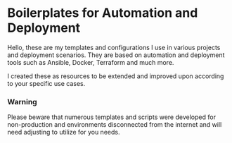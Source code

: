 # Boilerplates for Automation and Deployment

Hello, these are my templates and configurations I use in various projects and deployment scenarios. They are based on automation and deployment tools such as Ansible, Docker, Terraform and much more.

I created these as resources to be extended and improved upon according to your specific use cases.  

### Warning

Please beware that numerous templates and scripts were developed for non-production and environments disconnected from the internet and will need adjusting to utilize for you needs.
